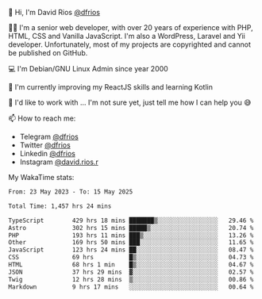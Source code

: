 👋 Hi, I'm David Rios [@dfrios](https://github.com/dfrios)

👨‍💻 I'm a senior web developer, with over 20 years of experience with PHP, HTML, CSS and Vanilla JavaScript. I'm also a WordPress, Laravel and Yii developer. Unfortunately, most of my projects are copyrighted and cannot be published on GitHub.

💻 I'm Debian/GNU Linux Admin since year 2000

🌱 I'm currently improving my ReactJS skills and learning Kotlin

💞️ I'd like to work with ... I'm not sure yet, just tell me how I can help you 😅


📫 How to reach me:
* Telegram [@dfrios](https://t.me/dfrios)
* Twitter [@dfrios](https://twitter.com/dfrios)
* Linkedin [@dfrios](https://linkedin.com/in/dfrios)
* Instagram [@david.rios.r](https://instagram.com/david.rios.r)



My WakaTime stats:
<!--START_SECTION:waka-->

```txt
From: 23 May 2023 - To: 15 May 2025

Total Time: 1,457 hrs 24 mins

TypeScript        429 hrs 18 mins ███████▒░░░░░░░░░░░░░░░░░   29.46 %
Astro             302 hrs 15 mins █████▒░░░░░░░░░░░░░░░░░░░   20.74 %
PHP               193 hrs 11 mins ███▒░░░░░░░░░░░░░░░░░░░░░   13.26 %
Other             169 hrs 50 mins ███░░░░░░░░░░░░░░░░░░░░░░   11.65 %
JavaScript        123 hrs 24 mins ██░░░░░░░░░░░░░░░░░░░░░░░   08.47 %
CSS               69 hrs          █▒░░░░░░░░░░░░░░░░░░░░░░░   04.73 %
HTML              68 hrs 1 min    █▒░░░░░░░░░░░░░░░░░░░░░░░   04.67 %
JSON              37 hrs 29 mins  ▓░░░░░░░░░░░░░░░░░░░░░░░░   02.57 %
Twig              12 hrs 28 mins  ▒░░░░░░░░░░░░░░░░░░░░░░░░   00.86 %
Markdown          9 hrs 17 mins   ░░░░░░░░░░░░░░░░░░░░░░░░░   00.64 %
```

<!--END_SECTION:waka-->

